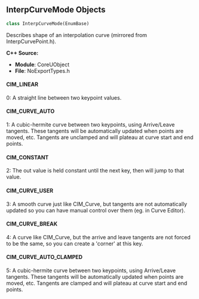 ## InterpCurveMode Objects

```python
class InterpCurveMode(EnumBase)
```

Describes shape of an interpolation curve (mirrored from InterpCurvePoint.h).

**C++ Source:**

- **Module**: CoreUObject
- **File**: NoExportTypes.h

<a id="unreal.InterpCurveMode.CIM_LINEAR"></a>

#### CIM_LINEAR

0: A straight line between two keypoint values.

<a id="unreal.InterpCurveMode.CIM_CURVE_AUTO"></a>

#### CIM_CURVE_AUTO

1: A cubic-hermite curve between two keypoints, using Arrive/Leave tangents. These tangents will be automatically
              updated when points are moved, etc.  Tangents are unclamped and will plateau at curve start and end points.

<a id="unreal.InterpCurveMode.CIM_CONSTANT"></a>

#### CIM_CONSTANT

2: The out value is held constant until the next key, then will jump to that value.

<a id="unreal.InterpCurveMode.CIM_CURVE_USER"></a>

#### CIM_CURVE_USER

3: A smooth curve just like CIM_Curve, but tangents are not automatically updated so you can have manual control over them (eg. in Curve Editor).

<a id="unreal.InterpCurveMode.CIM_CURVE_BREAK"></a>

#### CIM_CURVE_BREAK

4: A curve like CIM_Curve, but the arrive and leave tangents are not forced to be the same, so you can create a 'corner' at this key.

<a id="unreal.InterpCurveMode.CIM_CURVE_AUTO_CLAMPED"></a>

#### CIM_CURVE_AUTO_CLAMPED

5: A cubic-hermite curve between two keypoints, using Arrive/Leave tangents. These tangents will be automatically
          updated when points are moved, etc.  Tangents are clamped and will plateau at curve start and end points.

<a id="unreal.TypedElementChildInclusionMethod"></a>
